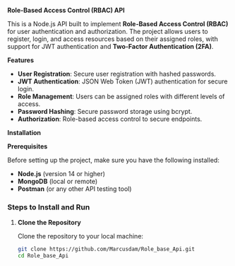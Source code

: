 **Role-Based Access Control (RBAC) API**

This is a Node.js API built to implement **Role-Based Access Control (RBAC)** for user authentication and authorization. The project allows users to register, login, and access resources based on their assigned roles, with support for JWT authentication and **Two-Factor Authentication (2FA)**.

**Features**

- **User Registration**: Secure user registration with hashed passwords.
- **JWT Authentication**: JSON Web Token (JWT) authentication for secure login.
- **Role Management**: Users can be assigned roles with different levels of access.
- **Password Hashing**: Secure password storage using bcrypt.
- **Authorization**: Role-based access control to secure endpoints.

**Installation**

**Prerequisites**

Before setting up the project, make sure you have the following installed:

- **Node.js** (version 14 or higher)
- **MongoDB** (local or remote)
- **Postman** (or any other API testing tool)

### Steps to Install and Run

1. **Clone the Repository**

   Clone the repository to your local machine:

   ```bash
   git clone https://github.com/Marcusdam/Role_base_Api.git
   cd Role_base_Api
